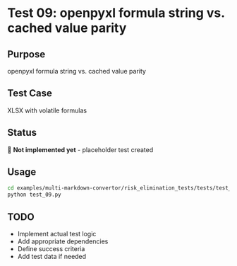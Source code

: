 # Test 09: openpyxl formula string vs. cached value parity

## Purpose
openpyxl formula string vs. cached value parity

## Test Case
XLSX with volatile formulas

## Status
🚧 **Not implemented yet** - placeholder test created

## Usage
```bash
cd examples/multi-markdown-convertor/risk_elimination_tests/tests/test_09_openpyxl_formulas
python test_09.py
```

## TODO
- Implement actual test logic
- Add appropriate dependencies
- Define success criteria
- Add test data if needed
